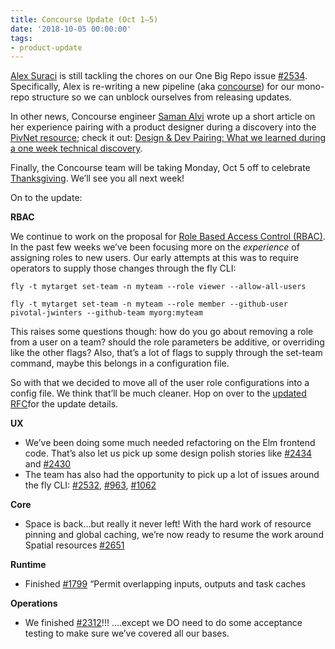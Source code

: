 ```yaml
---
title: Concourse Update (Oct 1–5)
date: '2018-10-05 00:00:00'
tags:
- product-update
---
```


[Alex Suraci](https://medium.com/u/263a63b2f209) is still tackling the chores on our One Big Repo issue [#2534](https://github.com/concourse/concourse/issues/2534). Specifically, Alex is re-writing a new pipeline (aka [concourse](https://ci.concourse-ci.org/teams/main/pipelines/concourse)) for our mono-repo structure so we can unblock ourselves from releasing updates.

In other news, Concourse engineer [Saman Alvi](https://medium.com/u/d40e22ec1cfa) wrote up a short article on her experience pairing with a product designer during a discovery into the [PivNet resource](https://github.com/pivotal-cf/pivnet-resource); check it out: [Design & Dev Pairing: What we learned during a one week technical discovery](https://medium.com/concourse-ci/design-dev-pairing-what-we-learned-during-a-one-week-technical-discovery-f9dfb4c35cd5).

Finally, the Concourse team will be taking Monday, Oct 5 off to celebrate [Thanksgiving](https://en.wikipedia.org/wiki/Thanksgiving_%28Canada%29). We’ll see you all next week!

On to the update:

**RBAC**

We continue to work on the proposal for [Role Based Access Control (RBAC)](https://github.com/concourse/rfcs/pull/6). In the past few weeks we’ve been focusing more on the _experience_ of assigning roles to new users. Our early attempts at this was to require operators to supply those changes through the fly CLI:

```shell-session
fly -t mytarget set-team -n myteam --role viewer --allow-all-users

fly -t mytarget set-team -n myteam --role member --github-user pivotal-jwinters --github-team myorg:myteam
```

This raises some questions though: how do you go about removing a role from a user on a team? should the role parameters be additive, or overriding like the other flags? Also, that’s a lot of flags to supply through the set-team command, maybe this belongs in a configuration file.

So with that we decided to move all of the user role configurations into a config file. We think that’ll be much cleaner. Hop on over to the [updated RFC](https://github.com/pivotal-jwinters/rfcs/blob/proposal/rbac/03-rbac/proposal.md)for the update details.

**UX**

- We’ve been doing some much needed refactoring on the Elm frontend code. That’s also let us pick up some design polish stories like [#2434](https://github.com/concourse/concourse/issues/2434) and [#2430](https://github.com/concourse/concourse/issues/2430)
- The team has also had the opportunity to pick up a lot of issues around the fly CLI: [#2532](https://github.com/concourse/concourse/issues/2532), [#963](https://github.com/concourse/concourse/issues/2430), [#1062](https://github.com/concourse/concourse/issues/2430)

**Core**

- Space is back…but really it never left! With the hard work of resource pinning and global caching, we’re now ready to resume the work around Spatial resources [#2651](https://github.com/concourse/concourse/issues/2651)

**Runtime**

- Finished [#1799](https://github.com/concourse/concourse/issues/1799) “Permit overlapping inputs, outputs and task caches

**Operations**

- We finished [#2312](https://github.com/concourse/concourse/issues/2312)!!!&nbsp;….except we DO need to do some acceptance testing to make sure we’ve covered all our bases.

